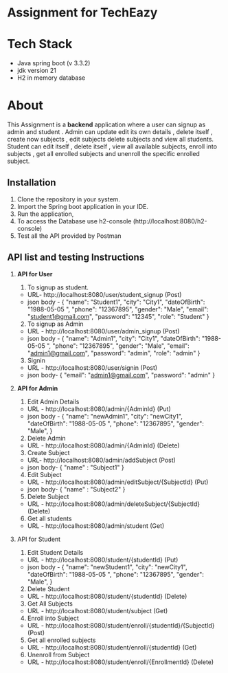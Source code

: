 # Assignment for TechEazy
# Tech Stack

 - Java spring boot (v 3.3.2)
 - jdk version 21
 - H2 in memory database

# About

This Assignment is a **backend** application where a user can signup as admin and student . Admin can update edit its own details , delete itself , create now subjects , edit subjects delete subjects and view all students. Student can edit itself , delete itself , view all available subjects, enroll into subjects , get all enrolled subjects and unenroll the specific enrolled subject.

## Installation 

 1. Clone the repository in your system.
 2. Import the Spring boot application in your IDE.
 3. Run the application,
 4. To access the Database use h2-console (http://localhost:8080/h2-console)
 5. Test all the API provided by Postman

## API list and testing Instructions 

 1. **API for User**
	 1. To signup as student.
	 - URL- http://localhost:8080/user/student_signup (Post)
	 - json body -
		 {
			"name":  "Student1",
			"city":  "City1",
			"dateOfBirth":  "1988-05-05 ",
			"phone":  "12367895",
			"gender":  "Male",
			"email":  "student1@gmail.com",
			"password":  "12345",
			"role":  "Student"
			}
	2. To signup as Admin
	- URL - http://localhost:8080/user/admin_signup (Post)
	- json body -
		 {
			"name":  "Admin1",
			"city":  "City1",
			"dateOfBirth":  "1988-05-05 ",
			"phone":  "12367895",
			"gender":  "Male",
			"email":  "admin1@gmail.com",
			"password":  "admin",
			"role":  "admin"
			}
	 3. Signin
	 - URL - http://localhost:8080/user/signin (Post)
	 - json body-
		  {
		  "email":  "admin1@gmail.com",
		  "password":  "admin"
		  }

2. **API for Admin**
	1. Edit Admin Details
	- URL - http://localhost:8080/admin/{AdminId} (Put)
	- json body - 
		 {
			"name":  "newAdmin1",
			"city":  "newCity1",
			"dateOfBirth":  "1988-05-05 ",
			"phone":  "12367895",
			"gender":  "Male",
			}			
	2. Delete Admin
	- URL - http://localhost:8080/admin/{AdminId} (Delete)
	3. Create Subject
	- URL- http://localhost:8080/admin/addSubject (Post)
	- json body-
		{
		"name"  :  "Subject1"
		}
	4. Edit Subject
	- URL - http://localhost:8080/admin/editSubject/{SubjectId} (Put)
	- json body-
		{
		"name"  :  "Subject2"
		}
	5. Delete Subject
	- URL - http://localhost:8080/admin/deleteSubject/{SubjectId} (Delete)
	6. Get all students
	- URL - http://localhost:8080/admin/student (Get)
	
3. API for Student
	1. Edit Student Details
	- URL - http://localhost:8080/student/{studentId} (Put)
	- json body - 
		 {
			"name":  "newStudent1",
			"city":  "newCity1",
			"dateOfBirth":  "1988-05-05 ",
			"phone":  "12367895",
			"gender":  "Male",
			}
	2. Delete Student
	- URL - http://localhost:8080/student/{studentId} (Delete)
	3. Get All Subjects
	- URL - http://localhost:8080/student/subject (Get)
	4. Enroll into Subject 
	- URL - http://localhost:8080/student/enroll/{studentId}/{SubjectId} (Post)
	5. Get all enrolled subjects
	- URL - http://localhost:8080/student/enroll/{studentId} (Get)
	6. Unenroll from Subject 
	- URL - http://localhost:8080/student/enroll/{EnrollmentId} (Delete)



```


